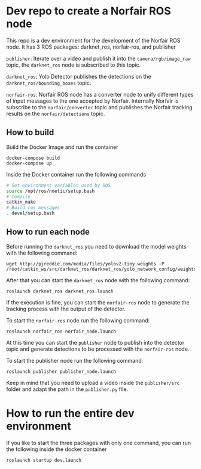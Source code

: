 # Dev repo to create a Norfair ROS node

This repo is a dev environment for the development of the Norfair ROS node. It has 3 ROS packages: darknet_ros, norfair-ros, and publisher

`publisher`: Iterate over a video and publish it into the `camera/rgb/image_raw` topic, the `darknet_ros` node is subscribed to this topic.

`darknet_ros`: Yolo Detector publishes the detections on the `darknet_ros/bounding_boxes` topic.

`norfair-ros`: Norfair ROS node has a converter node to unify different types of input messages to the one accepted by Norfair. Internally Norfair is subscribe to the `norfair/converter` topic and publishes the Norfair tracking results on the `norfair/detections` topic.

## How to build

Build the Docker Image and run the container

```
docker-compose build
docker-compose up
```

Inside the Docker container run the following commands

```sh
# Set environment variables used by ROS
source /opt/ros/noetic/setup.bash
# Compile
catkin_make
# Build ros messages
. devel/setup.bash
```

## How to run each node

Before running the `darknet_ros` you need to download the model weights with the following command:

```
wget http://pjreddie.com/media/files/yolov2-tiny.weights -P /root/catkin_ws/src/darknet_ros/darknet_ros/yolo_network_config/weights
```

After that you can start the `darknet_ros` node with the following command:

```
roslaunch darknet_ros darknet_ros.launch
```

If the execution is fine, you can start the `norfair-ros` node to generate the tracking process with the output of the detector.

To start the `norfair-ros` node run the following command:

```
roslaunch norfair_ros norfair_node.launch
```

At this time you can start the `publisher` node to publish into the detector topic and generate detections to be processed with the `norfair-ros` node.

To start the publisher node run the following command:

```
roslaunch publisher publisher_node.launch
```

Keep in mind that you need to upload a video inside the `publisher/src` folder and adapt the path in the `publisher.py` file.

# How to run the entire dev environment

If you like to start the three packages with only one command, you can run the following inside the docker container

```
roslaunch startup dev.launch
```
